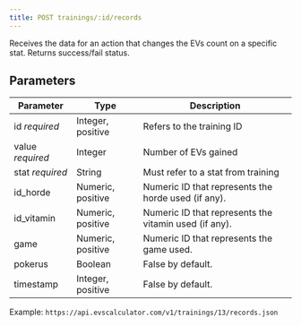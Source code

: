 ```yaml
---
title: POST trainings/:id/records
---
```


Receives the data for an action that changes the EVs count on a specific stat.
Returns success/fail status.

## Parameters

Parameter       | Type          | Description
----          | ----          | ----
id _required_     | Integer, positive   | Refers to the training ID
value _required_    | Integer       | Number of EVs gained
stat _required_     | String        | Must refer to a stat from training
id_horde        | Numeric, positive   | Numeric ID that represents the horde used (if any).
id_vitamin        | Numeric, positive   | Numeric ID that represents the vitamin used (if any).
game          | Numeric, positive   | Numeric ID that represents the game used. 
pokerus         | Boolean         | False by default.
timestamp         | Integer, positive   | False by default.

Example: `https://api.evscalculator.com/v1/trainings/13/records.json`


